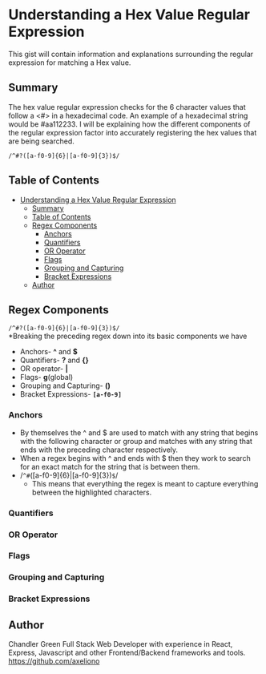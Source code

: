 # Understanding a Hex Value Regular Expression

This gist will contain information and explanations surrounding the regular expression for matching a Hex value.

## Summary

The hex value regular expression checks for the 6 character values that follow a <#> in a hexadecimal code. An example of a hexadecimal string would be #aa112233. I will be explaining how the different components of the regular expression factor into accurately registering the hex values that are being searched.

`/^#?([a-f0-9]{6}|[a-f0-9]{3})$/`

## Table of Contents

- [Understanding a Hex Value Regular Expression](#understanding-a-hex-value-regular-expression)
  - [Summary](#summary)
  - [Table of Contents](#table-of-contents)
  - [Regex Components](#regex-components)
    - [Anchors](#anchors)
    - [Quantifiers](#quantifiers)
    - [OR Operator](#or-operator)
    - [Flags](#flags)
    - [Grouping and Capturing](#grouping-and-capturing)
    - [Bracket Expressions](#bracket-expressions)
  - [Author](#author)

## Regex Components
`/^#?([a-f0-9]{6}|[a-f0-9]{3})$/`  
*Breaking the preceding regex down into its basic components we have  
  * Anchors-  **^** and **$**  
  * Quantifiers-  **?** and **{}**  
  * OR operator-  **|**  
  * Flags- **g**(global)  
  * Grouping and Capturing- **()**  
  * Bracket Expressions- **`[a-f0-9]`**
### Anchors
* By themselves the ^ and $ are used to match with any string that begins with the following character or group and matches with any string that ends with the preceding character respectively.
* When a regex begins with ^ and ends with $ then they work to search for an exact match for the string that is between them. 
* /`^#`([a-f0-9]{6}|[a-f0-9]{3})`$`/
  * This means that everything the regex is meant to capture everything between the highlighted characters.

### Quantifiers

### OR Operator

### Flags

### Grouping and Capturing

### Bracket Expressions

## Author
Chandler Green 
Full Stack Web Developer with experience in React, Express, Javascript and other Frontend/Backend frameworks and tools.
https://github.com/axeliono


